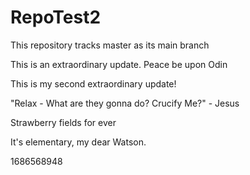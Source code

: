 # RepoTest2

This repository tracks master as its main branch

This is an extraordinary update. Peace be upon Odin

This is my second extraordinary update!  

"Relax - What are they gonna do? Crucify Me?" - Jesus

Strawberry fields for ever

It's elementary, my dear Watson.

1686568948
